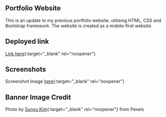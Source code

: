 ## Portfolio Website

This is an update to my previous portfolio website, utilising HTML, CSS and Bootstrap framework. 
The website is created as a mobile-first website.

## Deployed link
[Link here](https://zyloh89.github.io/portfolio/){:target="_blank" rel="noopener"}

## Screenshots

Screenshot image [here](https://github.com/zyloh89/portfolio/blob/master/assets/portfolio_screenshot.png){:target="_blank" rel="noopener"}

## Banner Image Credit
Photo by [Sunyu Kim](https://www.pexels.com/photo/view-of-white-commercial-building-1882979/?utm_content=attributionCopyText&utm_medium=referral&utm_source=pexels){:target="_blank" rel="noopener"} from Pexels